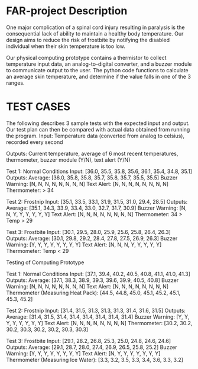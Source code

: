 # FAR-project Description

One major complication of a spinal cord injury resulting in paralysis is the consequential lack of ability to maintain a healthy body temperature. 
Our design aims to reduce the risk of frostbite by notifying the disabled individual when their skin temperature is too low.

Our physical computing prototype contains a thermistor to collect temperature input data, an analog-to-digital converter, 
and a buzzer module to communicate output to the user. The python code functions to calculate an average skin temperature, 
and determine if the value falls in one of the 3 ranges.

# TEST CASES
The following describes 3 sample tests with the expected input and output. Our test plan can then be compared with actual data obtained from running the program. 
Input: Temperature data (converted from analog to celsius), recorded every second


Outputs: Current temperature, average of 6 most recent temperatures, thermometer, buzzer module (Y/N), text alert (Y/N)

Test 1: Normal Conditions
Input: [36.0, 35.5, 35.8, 35.6, 36.1, 35.4, 34.8, 35.1]
Outputs: 
  Average: [36.0, 35.8, 35.8, 35.7, 35.8, 35.7, 35.5, 35.5]
  Buzzer Warning: [N, N, N, N, N, N, N, N]
  Text Alert: [N, N, N, N, N, N, N, N]
  Thermometer: > 34 

Test 2: Frostnip
Input: [35.1, 33.5, 33.1, 31.9, 31.5, 31.0, 29.4, 28.5]
Outputs:
	Average: [35.1, 34.3, 33.9, 33.4, 33.0, 32.7, 31.7, 30.9]
	Buzzer Warning: [N, N, Y, Y, Y, Y, Y, Y]
	Text Alert: [N, N, N, N, N, N, N, N]
	Thermometer: 34 > Temp > 29

Test 3: Frostbite
Input: [30.1, 29.5, 28.0, 25.9, 25.6, 25.8, 26.4, 26.3]
Outputs: 
	Average: [30.1, 29.8, 29.2, 28.4, 27.8, 27.5, 26.9, 26.3]
	Buzzer Warning: [Y, Y, Y, Y, Y, Y, Y, Y]
	Text Alert: [N, N, N, Y, Y, Y, Y, Y]
Thermometer: Temp < 29



Testing of Computing Prototype

Test 1: Normal Conditions
Input: [37.1, 39.4, 40.2, 40.5, 40.8, 41.1, 41.0, 41.3]
Outputs: 
  Average: [37.1, 38.3, 38.9, 39.3, 39.6, 39.9, 40.5, 40.8]
  Buzzer Warning: [N, N, N, N, N, N, N, N]
  Text Alert: [N, N, N, N, N, N, N, N]
Thermometer (Measuring Heat Pack): [44.5, 44.8, 45.0, 45.1, 45.2, 45.1, 45.3, 45.2]

Test 2: Frostnip
Input: [31.4, 31.5, 31.3, 31.3, 31.3, 31.4, 31.6, 31.5]
Outputs:
	Average: [31.4, 31.5, 31.4, 31.4, 31.4, 31.4, 31.4, 31.4]
	Buzzer Warning: [Y, Y, Y, Y, Y, Y, Y, Y]
	Text Alert: [N, N, N, N, N, N, N, N]
	Thermometer: [30.2, 30.2, 30.2, 30.3, 30.2, 30.2, 30.3, 30.3]

Test 3: Frostbite
Input: [29.1, 28.2, 26.8, 25.3, 25.0, 24.8, 24.6, 24.6]
Outputs: 
	Average: [29.1, 28.7, 28.0, 27.4, 26.9, 26.5, 25.8, 25.2]
	Buzzer Warning: [Y, Y, Y, Y, Y, Y, Y, Y]
	Text Alert: [N, Y, Y, Y, Y, Y, Y, Y]
Thermometer (Measuring Ice Water): [3.3, 3.2, 3.5, 3.3, 3.4, 3.6, 3.3, 3.2]
